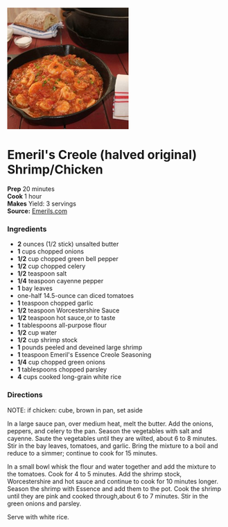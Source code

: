 [![](./images/6e5da571-4266-437e-bd0b-c9a6f4d52383.jpg)](https://www.emerils.com/sites/default/files/styles/wmax-600-sq/public/IMG_8324.JPG?itok=o2il77-n)

#  Emeril's Creole (halved original) Shrimp/Chicken

**Prep** 20 minutes  
**Cook** 1 hour  
**Makes** Yield: 3 servings  
**Source:** [Emerils.com](https://www.emerils.com/127949/emerils-shrimp-creole)

###  Ingredients

  *  **2** ounces (1/2 stick) unsalted butter
  *   **1** cups chopped onions
  *   **1/2** cup chopped green bell pepper
  *   **1/2** cup chopped celery
  *   **1/2** teaspoon salt
  *   **1/4** teaspoon cayenne pepper
  *   **1** bay leaves
  * one-half 14.5-ounce can diced tomatoes
  *   **1** teaspoon chopped garlic
  *   **1/2** teaspoon Worcestershire Sauce
  *   **1/2** teaspoon hot sauce,or to taste
  *   **1** tablespoons all-purpose flour
  *   **1/2** cup water
  *   **1/2** cup shrimp stock
  *   **1** pounds peeled and deveined large shrimp
  *   **1** teaspoon Emeril's Essence Creole Seasoning
  *   **1/4** cup chopped green onions
  *   **1** tablespoons chopped parsley
  *   **4** cups cooked long-grain white rice

###  Directions

NOTE: if chicken: cube, brown in pan, set aside

In a large sauce pan, over medium heat, melt the butter. Add the onions,
peppers, and celery to the pan. Season the vegetables with salt and cayenne.
Saute the vegetables until they are wilted, about 6 to 8 minutes. Stir in the
bay leaves, tomatoes, and garlic. Bring the mixture to a boil and reduce to a
simmer; continue to cook for 15 minutes.

In a small bowl whisk the flour and water together and add the mixture to the
tomatoes. Cook for 4 to 5 minutes. Add the shrimp stock, Worcestershire and
hot sauce and continue to cook for 10 minutes longer. Season the shrimp with
Essence and add them to the pot. Cook the shrimp until they are pink and
cooked through,about 6 to 7 minutes. Stir in the green onions and parsley.

Serve with white rice.

